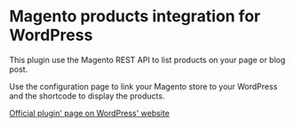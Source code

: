 Magento products integration for WordPress
=============

This plugin use the Magento REST API to list products on your page or blog post.

Use the configuration page to link your Magento store to your WordPress and the shortcode to display the products.

[Official plugin' page on WordPress' website](https://wordpress.org/plugins/mag-products-integration/)
